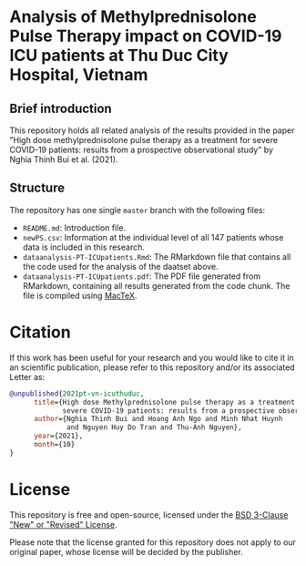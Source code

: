 # Analysis of Methylprednisolone Pulse Therapy impact on COVID-19 ICU patients at Thu Duc City Hospital, Vietnam

## Brief introduction
This repository holds all related analysis of the results provided in the paper "High dose methylprednisolone pulse therapy as a treatment for severe COVID-19 patients: results from a prospective observational study" by Nghia Thinh Bui et al. (2021).

## Structure
The repository has one single `master` branch with the following files:

- `README.md`: Introduction file.
- `newPS.csv`: Information at the individual level of all 147 patients whose data is included in this research.
- `dataanalysis-PT-ICUpatients.Rmd`: The RMarkdown file that contains all the code used for the analysis of the daatset above.
- `dataanalysis-PT-ICUpatients.pdf`: The PDF file generated from RMarkdown, containing all results generated from the code chunk. The file is compiled using [MacTeX](http://www.tug.org/mactex/).

# Citation

If this work has been useful for your research and you would like to cite it in an scientific publication, please refer to this repository and/or its associated Letter as:

```bibtex
@unpublished{2021pt-vn-icuthuduc,
      title={High dose Methylprednisolone pulse therapy as a treatment for 
             severe COVID-19 patients: results from a prospective observational study},
      author={Nghia Thinh Bui and Hoang Anh Ngo and Minh Nhat Huynh 
              and Nguyen Huy Do Tran and Thu-Anh Nguyen},
      year={2021},
      month={10}
}
```

# License 

This repository is free and open-source, licensed under the [BSD 3-Clause "New" or "Revised" License](https://github.com/hoanganhngo610/PulseTherapy-VN-ICUThuDuc/blob/master/LICENSE).

Please note that the license granted for this repository does not apply to our original paper, whose license will be decided by the publisher.
